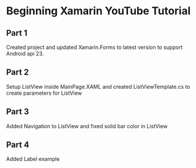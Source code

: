 Beginning Xamarin YouTube Tutorial
======

## Part 1
Created project and updated Xamarin.Forms to latest version to support Android api 23.

## Part 2
Setup ListView inside MainPage.XAML and created ListViewTemplate.cs to create parameters for ListView

## Part 3
Added Navigation to ListView and fixed solid bar color in ListView

## Part 4
Added Label example
